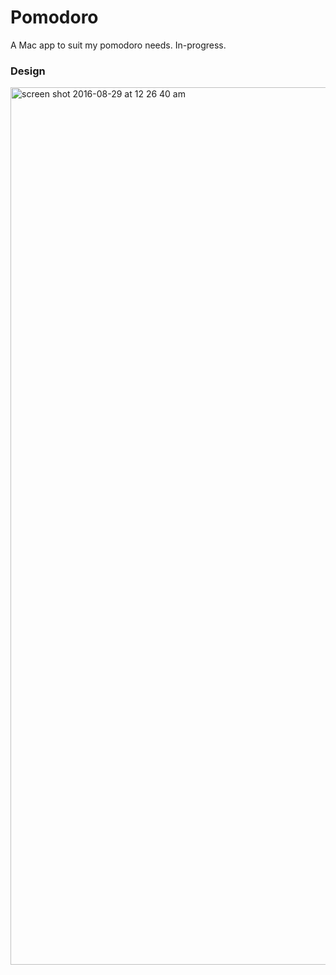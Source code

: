 # Pomodoro
A Mac app to suit my pomodoro needs. In-progress.

### Design
<img width="1404" alt="screen shot 2016-08-29 at 12 26 40 am" src="https://cloud.githubusercontent.com/assets/8227437/18040747/4d7bef54-6d7f-11e6-9b08-ba8c6a6860ca.png">
